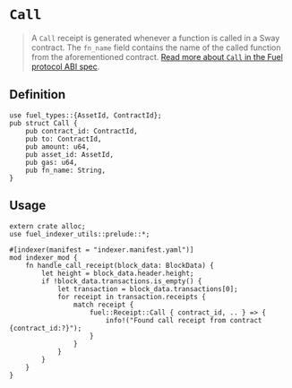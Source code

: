 # `Call`

> A `Call` receipt is generated whenever a function is called in a Sway contract. The `fn_name` field contains the name of the called function from the aforementioned contract. [Read more about `Call` in the Fuel protocol ABI spec](https://specs.fuel.network/master/abi/receipts.html#call-receipt).

## Definition

```rust, ignore
use fuel_types::{AssetId, ContractId};
pub struct Call {
    pub contract_id: ContractId,
    pub to: ContractId,
    pub amount: u64,
    pub asset_id: AssetId,
    pub gas: u64,
    pub fn_name: String,
}
```

## Usage

```rust, ignore
extern crate alloc;
use fuel_indexer_utils::prelude::*;

#[indexer(manifest = "indexer.manifest.yaml")]
mod indexer_mod {
    fn handle_call_receipt(block_data: BlockData) {
        let height = block_data.header.height;
        if !block_data.transactions.is_empty() {
            let transaction = block_data.transactions[0];
            for receipt in transaction.receipts {
                match receipt {
                    fuel::Receipt::Call { contract_id, .. } => {
                        info!("Found call receipt from contract {contract_id:?}");
                    }
                }
            }
        }
    }
}
```
